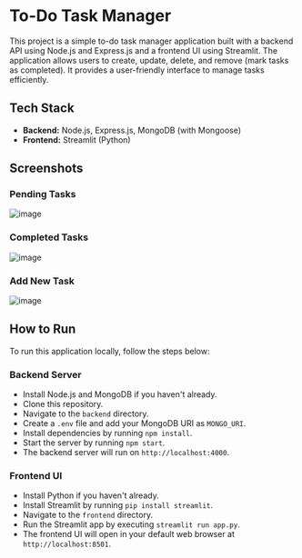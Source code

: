 # To-Do Task Manager

This project is a simple to-do task manager application built with a backend API using Node.js and Express.js and a frontend UI using Streamlit. The application allows users to create, update, delete, and remove (mark tasks as completed). It provides a user-friendly interface to manage tasks efficiently.




## Tech Stack

- **Backend:** Node.js, Express.js, MongoDB (with Mongoose)
- **Frontend:** Streamlit (Python)


## Screenshots

### Pending Tasks
![image](https://github.com/anuragkainth/Task-Manager-web-app/assets/94080341/86b73d91-44ea-4a2c-af0c-744bf1b15851)

### Completed Tasks
![image](https://github.com/anuragkainth/Task-Manager-web-app/assets/94080341/a531cfd2-a6b4-4f00-983a-da242e15cac2)

### Add New Task
![image](https://github.com/anuragkainth/Task-Manager-web-app/assets/94080341/41b3fb83-2c06-4851-bce6-0ec9d9032f77)

## How to Run
To run this application locally, follow the steps below:

### Backend Server
- Install Node.js and MongoDB if you haven't already.
- Clone this repository.
- Navigate to the `backend` directory.
- Create a `.env` file and add your MongoDB URI as `MONGO_URI`.
- Install dependencies by running `npm install`.
- Start the server by running `npm start`.
- The backend server will run on `http://localhost:4000`.

### Frontend UI
- Install Python if you haven't already.
- Install Streamlit by running `pip install streamlit`.
- Navigate to the `frontend` directory.
- Run the Streamlit app by executing `streamlit run app.py`.
- The frontend UI will open in your default web browser at `http://localhost:8501`.
